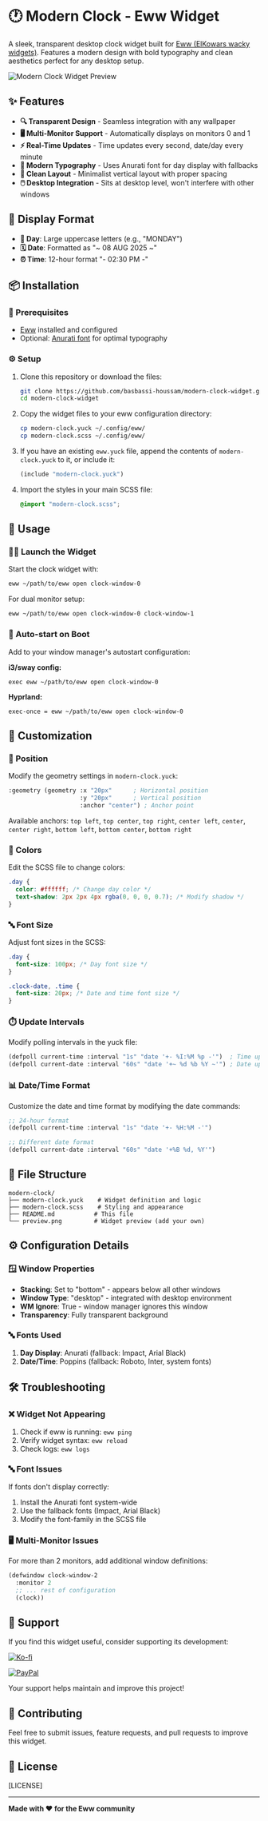 # 🕐 Modern Clock - Eww Widget

A sleek, transparent desktop clock widget built for [Eww (ElKowars wacky widgets)](https://github.com/elkowar/eww). Features a modern design with bold typography and clean aesthetics perfect for any desktop setup.

![Modern Clock Widget Preview](preview.png)

## ✨ Features

- **🔍 Transparent Design** - Seamless integration with any wallpaper
- **🖥️ Multi-Monitor Support** - Automatically displays on monitors 0 and 1
- **⚡ Real-Time Updates** - Time updates every second, date/day every minute
- **🎨 Modern Typography** - Uses Anurati font for day display with fallbacks
- **🧹 Clean Layout** - Minimalist vertical layout with proper spacing
- **🖱️ Desktop Integration** - Sits at desktop level, won't interfere with other windows

## 📅 Display Format

- **📆 Day**: Large uppercase letters (e.g., "MONDAY")
- **🗓️ Date**: Formatted as "~ 08 AUG 2025 ~"
- **⏰ Time**: 12-hour format "- 02:30 PM -"

## 📦 Installation

### 🔧 Prerequisites

- [Eww](https://github.com/elkowar/eww) installed and configured
- Optional: [Anurati font](https://www.behance.net/gallery/19532783/Anurati-Free-Font) for optimal typography

### ⚙️ Setup

1. Clone this repository or download the files:
   ```bash
   git clone https://github.com/basbassi-houssam/modern-clock-widget.git
   cd modern-clock-widget
   ```

2. Copy the widget files to your eww configuration directory:
   ```bash
   cp modern-clock.yuck ~/.config/eww/
   cp modern-clock.scss ~/.config/eww/
   ```

3. If you have an existing `eww.yuck` file, append the contents of `modern-clock.yuck` to it, or include it:
   ```lisp
   (include "modern-clock.yuck")
   ```

4. Import the styles in your main SCSS file:
   ```scss
   @import "modern-clock.scss";
   ```

## 🚀 Usage

### 🏃‍♂️ Launch the Widget

Start the clock widget with:
```bash
eww ~/path/to/eww open clock-window-0
```

For dual monitor setup:
```bash
eww ~/path/to/eww open clock-window-0 clock-window-1
```

### 🔄 Auto-start on Boot

Add to your window manager's autostart configuration:

**i3/sway config:**
```
exec eww ~/path/to/eww open clock-window-0
```

**Hyprland:**
```
exec-once = eww ~/path/to/eww open clock-window-0
```

## 🎨 Customization

### 📍 Position

Modify the geometry settings in `modern-clock.yuck`:
```lisp
:geometry (geometry :x "20px"      ; Horizontal position
                    :y "20px"      ; Vertical position
                    :anchor "center") ; Anchor point
```

Available anchors: `top left`, `top center`, `top right`, `center left`, `center`, `center right`, `bottom left`, `bottom center`, `bottom right`

### 🌈 Colors

Edit the SCSS file to change colors:
```scss
.day {
  color: #ffffff; /* Change day color */
  text-shadow: 2px 2px 4px rgba(0, 0, 0, 0.7); /* Modify shadow */
}
```

### 🔤 Font Size

Adjust font sizes in the SCSS:
```scss
.day {
  font-size: 100px; /* Day font size */
}

.clock-date, .time {
  font-size: 20px; /* Date and time font size */
}
```

### ⏱️ Update Intervals

Modify polling intervals in the yuck file:
```lisp
(defpoll current-time :interval "1s" "date '+- %I:%M %p -'")  ; Time updates
(defpoll current-date :interval "60s" "date '+~ %d %b %Y ~'") ; Date updates
```

### 📊 Date/Time Format

Customize the date and time format by modifying the date commands:
```lisp
;; 24-hour format
(defpoll current-time :interval "1s" "date '+- %H:%M -'")

;; Different date format
(defpoll current-date :interval "60s" "date '+%B %d, %Y'")
```

## 📁 File Structure

```
modern-clock/
├── modern-clock.yuck    # Widget definition and logic
├── modern-clock.scss    # Styling and appearance
├── README.md           # This file
└── preview.png         # Widget preview (add your own)
```

## ⚙️ Configuration Details

### 🪟 Window Properties

- **Stacking**: Set to "bottom" - appears below all other windows
- **Window Type**: "desktop" - integrated with desktop environment
- **WM Ignore**: True - window manager ignores this window
- **Transparency**: Fully transparent background

### 🔤 Fonts Used

1. **Day Display**: Anurati (fallback: Impact, Arial Black)
2. **Date/Time**: Poppins (fallback: Roboto, Inter, system fonts)

## 🛠️ Troubleshooting

### ❌ Widget Not Appearing

1. Check if eww is running: `eww ping`
2. Verify widget syntax: `eww reload`
3. Check logs: `eww logs`

### 🔤 Font Issues

If fonts don't display correctly:
1. Install the Anurati font system-wide
2. Use the fallback fonts (Impact, Arial Black)
3. Modify the font-family in the SCSS file

### 🖥️ Multi-Monitor Issues

For more than 2 monitors, add additional window definitions:
```lisp
(defwindow clock-window-2
  :monitor 2
  ;; ... rest of configuration
  (clock))
```

## 💖 Support

If you find this widget useful, consider supporting its development:

[![Ko-fi](https://ko-fi.com/img/githubbutton_sm.svg)](https://ko-fi.com/basbassihoussam)

[![PayPal](https://img.shields.io/badge/PayPal-00457C?style=for-the-badge&logo=paypal&logoColor=white)](https://paypal.me/BasbassiHoussam)

Your support helps maintain and improve this project!

## 🤝 Contributing

Feel free to submit issues, feature requests, and pull requests to improve this widget.

## 📄 License

[LICENSE]

---

**Made with ❤️ for the Eww community**
